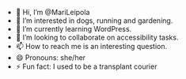 - 👋 Hi, I’m @MariLeipola
- 👀 I’m interested in dogs, running and gardening.
- 🌱 I’m currently learning WordPress.
- 💞️ I’m looking to collaborate on accessibility tasks.
- 📫 How to reach me is an interesting question.
- 😄 Pronouns: she/her
- ⚡ Fun fact: I used to be a transplant courier

<!---
MariLeipola/MariLeipola is a ✨ special ✨ repository because its `README.md` (this file) appears on your GitHub profile.
You can click the Preview link to take a look at your changes.
--->
